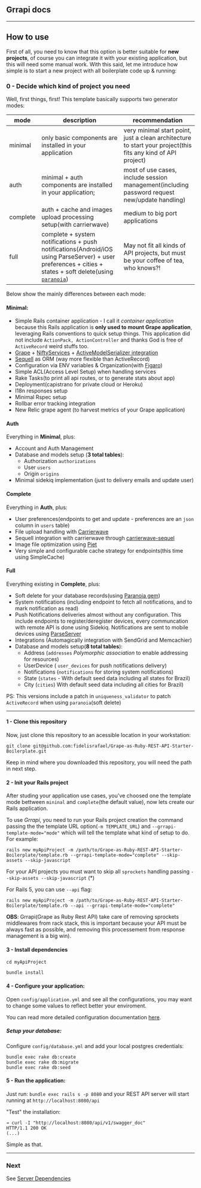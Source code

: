 ## Grrapi docs

---

## How to use

First of all, you need to know that this option is better suitable for **new projects**, of course you can integrate it with your existing application, but this will need some manual work. With this said, let me introduce how simple is to start a new project with all boilerplate code up & running:

### 0 - Decide which kind of project you need

Well, first things, first! This template basically supports two generator modes:

| mode | description | recommendation |
| ---- | ----------- | -------------- |
| minimal | only basic components are installed in your application | very minimal start point, just a clean architecture to start your project(this fits any kind of API project) |
| auth | minimal + auth components are installed in your application; | most of use cases, include session management(including password request new/update handling) |
| complete | auth + cache and images upload processing setup(with carrierwave) | medium to big port applications|
| full | complete + system notifications + push notifications(Android/iOS using ParseServer) + user preferences + cities + states + soft delete(using [`paranoia`](https://github.com/rubysherpas/paranoia])) | May not fit all kinds of API projects, but must be your coffee of tea, who knows?! |

Below show the mainly differences between each mode:

#### Minimal:
* Simple Rails container application - I call it *container application* because this Rails application is **only used to mount Grape application**, leveraging Rails conventions to quick setup things.
This application did not include `ActionPack, ActionController` and thanks God is free of `ActiveRecord` weird stuffs too.
* [Grape](https://github.com/intridea/grape) + [NiftyServices](https://github.com/fidelisrafael/nifty_services) + [ActiveModelSerializer integration](https://github.com/rails-api/active_model_serializers)
* [Sequell](https://github.com/jeremyevans/sequel) as ORM (way more flexible than ActiveRecord)
* Configuration via ENV variables & Organization(with [Figaro](https://github.com/laserlemon/figaro))
* Simple ACL(Access Level Setup) when handling services
* Rake Tasks(to print all api routes, or to generate stats about app)
* Deployment(capistrano for private cloud or Heroku)
* I18n responses setup
* Minimal Rspec setup
* Rollbar error tracking integration
* New Relic grape agent (to harvest metrics of your Grape application)

#### Auth

Everything in **Minimal**, plus:

* Account and Auth Management
* Database and models setup (**3 total tables**):
  * Authorization `authorizations`
  * User `users`
  * Origin `origins`
* Minimal sidekiq implementation (just to delivery emails and update user)


#### Complete

Everything in **Auth**, plus:

* User preferences(endpoints to get and update - preferences are an `json` column in `users` table)
* File upload handling with [Carrierwave](https://github.com/carrierwaveuploader/carrierwave)
* Sequell integration with carrierwave through [carrierwave-sequel](https://github.com/carrierwaveuploader/carrierwave-sequel)
* Image file optimization using [Piet](https://github.com/albertbellonch/piet)
* Very simple and configurable cache strategy for endpoints(this time using SimpleCache)

 
#### Full

Everything existing in **Complete**, plus:

* Soft delete for your database records(using [Paranoia gem](https://github.com/rubysherpas/paranoia))
* System notifications (including endpoint to fetch all notifications, and to mark notification as read)
* Push Notifications deliveries almost without any configuration. This include endpoints to register/deregister devices, every communcation with remote API is done using Sidekiq.
Notifications are sent to mobile devices using [ParseServer](https://github.com/ParsePlatform/parse-server)
* Integrations (Automagically integration with SendGrid and Memcachier)
* Database and models setup(**8 total tables**):
  * Address (`addresses` _Polymorphic association_ to enable addressing for resources)
  * UserDevice ( `user_devices` for push notifications delivery)
  * Notifications (`notifications` for storing system notifications)
  * State (`states` - With default seed data including all states for Brazil)
  * City (`cities`) With default seed data including all cities for Brazil)

PS: This versions include a patch in `uniqueness_validator` to patch `ActiveRecord` when using `paranoia`(soft delete)

---

#### 1 - Clone this repository 

Now, just clone this repository to an acessible location in your workstation:

```
git clone git@github.com:fidelisrafael/Grape-as-Ruby-REST-API-Starter-Boilerplate.git
```

Keep in mind where you downloaded this repository, you will need the path in next step.


#### 2 - Init your Rails project

After studing your application use cases, you've choosed one the template mode bettween `mininal` and `complete`(the default value), now lets create our Rails application.

To use _Grrapi_, you need to run your Rails project creation the command passing the the template URL option(`-m TEMPLATE_URL`) and `--grrapi-template-mode="mode"` which will tell the template what kind of setup to do. For example:

```
rails new myApiProject -m /path/to/Grape-as-Ruby-REST-API-Starter-Boilerplate/template.rb --grrapi-template-mode="complete" --skip-assets --skip-javascript 
```

For your API projects you must want to skip all `sprockets` handling passing `--skip-assets --skip-javascript` (*)

For Rails 5, you can use `--api` flag:

```
rails new myApiProject -m /path/to/Grape-as-Ruby-REST-API-Starter-Boilerplate/template.rb --api --grrapi-template-mode="complete"
```

**OBS**:  Grrapi(Grape as Ruby Rest API) take care of removing  sprockets middlewares from rack stack, this is important because your API must be always fast as possible, and removing this processement from response management is a big win).


#### 3 - Install dependencies

```
cd myApiProject

bundle install
```

#### 4 - Configure your application:

Open `config/application.yml` and see all the configurations, you may want to change some values to reflect better your enviroment.

You can read more detailed configuration documentation [here](#configuration).

##### Setup your database:

Configure `config/database.yml` and add your local postgres credentials:

```
bundle exec rake db:create
bundle exec rake db:migrate
bundle exec rake db:seed
``` 

#### 5 - Run the application:

Just run: `bundle exec rails s -p 8080` and your REST API server will start running at `http://localhost:8080/api`

"Test" the installation: 
```
➔ curl -I "http://localhost:8080/api/v1/swagger_doc"
HTTP/1.1 200 OK
(...)
```

Simple as that.

---

### Next

See [Server Dependencies](./server_dependencies.md)